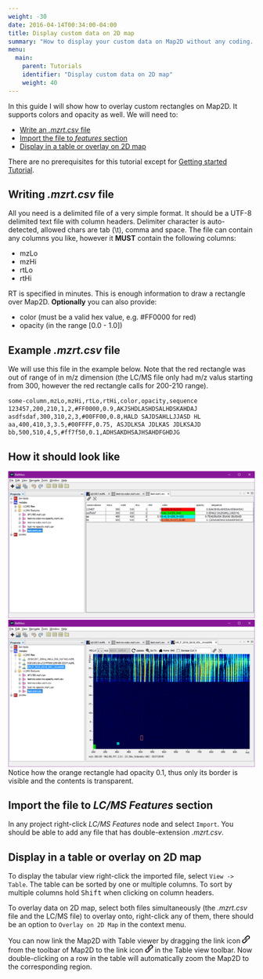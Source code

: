 ```yaml
---
weight: -30
date: 2016-04-14T00:34:00-04:00
title: Display custom data on 2D map
summary: "How to display your custom data on Map2D without any coding. You'll need to provide a simple file format."
menu:
  main:
    parent: Tutorials
    identifier: "Display custom data on 2D map"
    weight: 40
---
```


In this guide I will show how to overlay custom rectangles on Map2D. It supports colors and opacity as well.
We will need to:  

- [Write an _.mzrt.csv_ file](#writing-mzrt-csv-file)
- [Import the file to _features_ section](#import-the-file-to-features-section)
- [Display in a table  or overlay on 2D map](#display-in-a-table-or-overlay-on-2d-map)

There are no prerequisites for this tutorial except for [Getting started Tutorial](/getting-started).



## Writing _.mzrt.csv_ file
All you need is a delimited file of a very simple format. It should be a UTF-8 delimited text file with column headers. Delimiter character is auto-detected, allowed chars are tab (\t), comma and space. The file can contain any columns you like, however it **MUST** contain the following columns:  

- mzLo
- mzHi
- rtLo
- rtHi

RT is specified in minutes. This is enough information to draw a rectangle over Map2D. **Optionally** you can also provide:

 - color (must be a valid hex value, e.g. #FF0000 for red)
 - opacity (in the range [0.0 - 1.0])


## Example _.mzrt.csv_ file
We will use this file in the example below. Note that the red rectangle was out of range of in m/z dimension
(the LC/MS file only had m/z valus starting from 300, however the red rectangle calls for
200-210 range).
```
some-column,mzLo,mzHi,rtLo,rtHi,color,opacity,sequence
123457,200,210,1,2,#FF0000,0.9,AKJSHDLASHDSALHDSKAHDAJ
asdfsdaf,300,310,2,3,#00FF00,0.8,HALD SAJDSAHLLJJASD HL
aa,400,410,3,3.5,#00FFFF,0.75, ASJDLKSA JDLKAS JDLKSAJD
bb,500,510,4,5,#ff7f50,0.1,ADHSAKDHSAJHSAHDFGHDJG
```


## How it should look like
![Custom drawing table](/images/custom-drawing/custom-drawing-table.png)
![Custom drawing overlay](/images/custom-drawing/custom-drawing-overlay.png)
Notice how the orange rectangle had opacity 0.1, thus only its border is visible and the contents is
transparent.

## Import the file to _LC/MS Features_ section
In any project right-click _LC/MS Features_ node and select `Import`. You should be able to add
any file that has double-extension _.mzrt.csv_.


## Display in a table or overlay on 2D map
To display the tabular view right-click the imported file, select `View -> Table`. The table can be sorted by one or multiple columns. To sort by multiple columns hold <kbd>Shift</kbd> when clicking
on column headers.

To overlay data on 2D map, select both files simultaneously (the _.mzrt.csv_ file and the LC/MS file)
to overlay onto, right-click any of them, there should be an option to `Overlay on 2D Map` in the context menu.

You can now link the Map2D with Table viewer by dragging the link icon
![Link icon](/images/getting-started/icon_link.png) from the toolbar of Map2D to the link icon
![Link icon](/images/getting-started/icon_link.png) in the Table view toolbar. Now double-clicking
on a row in the table will automatically zoom the Map2D to the corresponding region.
